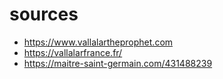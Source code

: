 # sources

- https://www.vallalartheprophet.com
- https://vallalarfrance.fr/
- https://maitre-saint-germain.com/431488239
